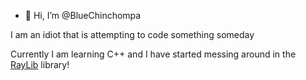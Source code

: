 - 👋 Hi, I’m @BlueChinchompa

I am an idiot that is attempting to code something someday

Currently I am learning C++ and I have started messing around in the [RayLib](https://www.raylib.com/) library!
